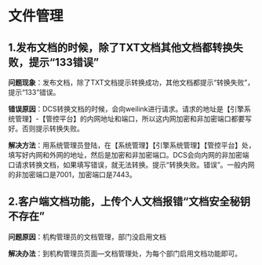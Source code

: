 # 文件管理

## 1.发布文档的时候，除了TXT文档其他文档都转换失败，提示“133错误”

**问题现象**：发布文档，除了TXT文档提示转换成功，其他文档都提示“转换失败”，提示“133”错误。

**错误原因**：DCS转换文档的时候，会向weilink进行请求。请求的地址是【引擎系统管理】-【管控平台】的内网地址和端口，所以这内网加密和非加密端口都要写好。否则提示转换失败。

**解决方法**：用系统管理员登陆，在【系统管理】【引擎系统管理】【管控平台】处，填写好内网和外网的地址，然后是加密和非加密端口。DCS会向内网的非加密端口请求转换文档，如果填写错误，就无法转换。提示“转换失败。错误”。一般内网的非加密端口是7001，加密端口是7443。

## 2.客户端文档功能，上传个人文档报错“文档安全秘钥不存在”

**问题原因**：机构管理员的文档管理，部门没启用文档

**解决办法**：到机构管理员页面—文档管理处，为每个部门启用文档功能即可。

